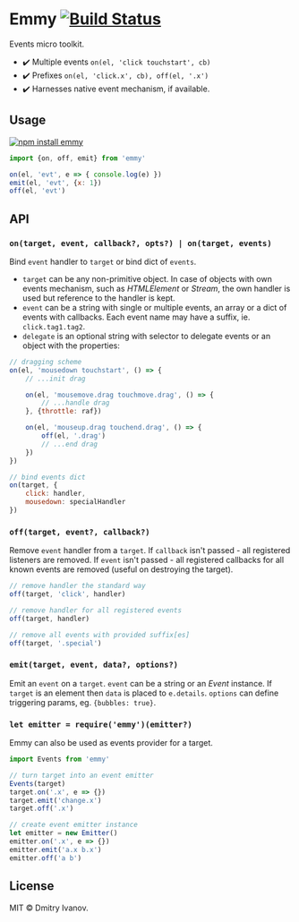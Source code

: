 # Emmy [![Build Status](https://travis-ci.org/dy/emmy.svg?branch=master)](https://travis-ci.org/dy/emmy)

Events micro toolkit.

* :heavy_check_mark: Multiple events `on(el, 'click touchstart', cb)`
* :heavy_check_mark: Prefixes `on(el, 'click.x', cb), off(el, '.x')`
* :heavy_check_mark: Harnesses native event mechanism, if available.

## Usage

[![npm install emmy](https://nodei.co/npm/emmy.png?mini=true)](https://npmjs.org/package/emmy)

```js
import {on, off, emit} from 'emmy'

on(el, 'evt', e => { console.log(e) })
emit(el, 'evt', {x: 1})
off(el, 'evt')
```

## API

### `on(target, event, callback?, opts?) | on(target, events)`

Bind `event` handler to `target` or bind dict of `events`.

* `target` can be any non-primitive object. In case of objects with own events mechanism, such as _HTMLElement_ or _Stream_, the own handler is used but reference to the handler is kept.
* `event` can be a string with single or multiple events, an array or a dict of events with callbacks. Each event name may have a suffix, ie. `click.tag1.tag2`.
* `delegate` is an optional string with selector to delegate events or an object with the properties:

```js
// dragging scheme
on(el, 'mousedown touchstart', () => {
	// ...init drag

	on(el, 'mousemove.drag touchmove.drag', () => {
		// ...handle drag
	}, {throttle: raf})

	on(el, 'mouseup.drag touchend.drag', () => {
		off(el, '.drag')
		// ...end drag
	})
})

// bind events dict
on(target, {
	click: handler,
	mousedown: specialHandler
})
```

### `off(target, event?, callback?)`

Remove `event` handler from a `target`. If `callback` isn't passed - all registered listeners are removed. If `event` isn't passed - all registered callbacks for all known events are removed (useful on destroying the target).

```js
// remove handler the standard way
off(target, 'click', handler)

// remove handler for all registered events
off(target, handler)

// remove all events with provided suffix[es]
off(target, '.special')
```

### `emit(target, event, data?, options?)`

Emit an `event` on a `target`. `event` can be a string or an _Event_ instance. If `target` is an element then `data` is placed to `e.details`. `options` can define triggering params, eg. `{bubbles: true}`.

### `let emitter = require('emmy')(emitter?)`

Emmy can also be used as events provider for a target.

```js
import Events from 'emmy'

// turn target into an event emitter
Events(target)
target.on('.x', e => {})
target.emit('change.x')
target.off('.x')

// create event emitter instance
let emitter = new Emitter()
emitter.on('.x', e => {})
emitter.emit('a.x b.x')
emitter.off('a b')
```


## License

MIT © Dmitry Ivanov.
